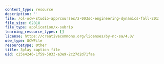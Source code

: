 ```yaml
---
content_type: resource
description: ''
file: /ol-ocw-studio-app/courses/2-003sc-engineering-dynamics-fall-2011/c25a42461f595833a3e92c27d2d71faa_iMz0LiqjFmE.vtt
file_size: 62818
file_type: application/x-subrip
learning_resource_types: []
license: https://creativecommons.org/licenses/by-nc-sa/4.0/
ocw_type: OCWFile
resourcetype: Other
title: 3play caption file
uid: c25a4246-1f59-5833-a3e9-2c27d2d71faa
---
```

